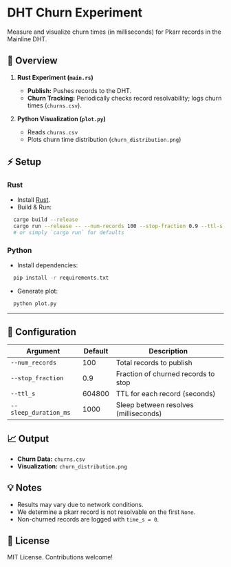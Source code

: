# DHT Churn Experiment

Measure and visualize churn times (in milliseconds) for Pkarr records in the Mainline DHT.

## 🚀 Overview

1. **Rust Experiment (`main.rs`)**

   - **Publish:** Pushes records to the DHT.
   - **Churn Tracking:** Periodically checks record resolvability; logs churn times (`churns.csv`).

2. **Python Visualization (`plot.py`)**
   - Reads `churns.csv`
   - Plots churn time distribution (`churn_distribution.png`)

## ⚡️ Setup

### Rust

- Install [Rust](https://www.rust-lang.org/tools/install).
- Build & Run:

```bash
  cargo build --release
  cargo run --release -- --num-records 100 --stop-fraction 0.9 --ttl-s 604800 --sleep-duration-ms 1000
  # or simply `cargo run` for defaults
```

### Python

- Install dependencies:

```bash
  pip install -r requirements.txt
```

- Generate plot:

```bash
  python plot.py
```

---

## 🔧 Configuration

| Argument              | Default | Description                           |
| --------------------- | ------- | ------------------------------------- |
| `--num_records`       | 100     | Total records to publish              |
| `--stop_fraction`     | 0.9     | Fraction of churned records to stop   |
| `--ttl_s`             | 604800  | TTL for each record (seconds)         |
| `--sleep_duration_ms` | 1000    | Sleep between resolves (milliseconds) |

## 📈 Output

- **Churn Data:** `churns.csv`
- **Visualization:** `churn_distribution.png`

## 💡 Notes

- Results may vary due to network conditions.
- We determine a pkarr record is not resolvable on the first `None`.
- Non-churned records are logged with `time_s = 0`.

## 📜 License

MIT License. Contributions welcome!

